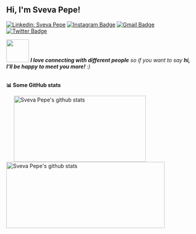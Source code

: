 <h2> Hi, I'm Sveva Pepe! </h2>
<!-- <p><em>MSc. Student in Artificial Intelligence and Robotics at <a href="https://www.diag.uniroma1.it/">Sapienza University of Rome</a> &nbsp; <img rc="https://media.giphy.com/media/gjxYwnMG7Mocmc75DM/giphy.gif" width="30"></br>
</em></p> -->

[![Linkedin: Sveva Pepe](https://img.shields.io/badge/-svevapepe-blue?style=flat-square&logo=Linkedin&logoColor=white&link=https://www.linkedin.com/in/svevapepe/)](https://www.linkedin.com/in/sveva-pepe-ba9945123/)
[![Instagram Badge](https://img.shields.io/badge/-svevapepe-e4405f?style=flat-square&logo=Instagram&logoColor=white&link=https://www.instagram.com/svevapepe/)](https://www.instagram.com/sveva_pepe/)
[![Gmail Badge](https://img.shields.io/badge/-sveva.pepe@gmail.com-d14836?style=flat-square&logo=Gmail&logoColor=white&link=mailto:sveva.pepe@gmail.com)](mailto:sveva.pepe@gmail.com)
[![Twitter Badge](https://img.shields.io/badge/-svevapepe-blue?style=flat-square&logo=Twitter&logoColor=white&link=https://twitter.com/svevapepe)](https://twitter.com/svevapepe)


<img src="https://media.giphy.com/media/LnQjpWaON8nhr21vNW/giphy.gif" width="60"> <em><b>I love connecting with different people</b> so if you want to say <b>hi, I'll be happy to meet you more!</b> :)</em>
<br>
<br>

<b>📊 Some GitHub stats </b>
<p float="left"> <!-- GitHub README Stats -->
   <img width="350" height="175"  alt="Sveva Pepe's github stats" hspace="20"
         src="https://github-readme-stats.vercel.app/api/top-langs/?username=pepes97&layout=compact&hide=HTML&langs_count=10&theme=algolia" />
    <img width="420" height="175" alt="Sveva Pepe's github stats" 
         src="https://github-readme-stats.vercel.app/api?username=pepes97&show_icons=true&theme=algolia&count_private=true&include_all_commits=true" />
</p>

<!--
**pepes97/pepes97** is a ✨ _special_ ✨ repository because its `README.md` (this file) appears on your GitHub profile.

Here are some ideas to get you started:

- 🔭 I’m currently working on ...
- 🌱 I’m currently learning ...
- 👯 I’m looking to collaborate on ...
- 🤔 I’m looking for help with ...
- 💬 Ask me about ...
- 📫 How to reach me: ...
- 😄 Pronouns: ...
- ⚡ Fun fact: ...
-->
